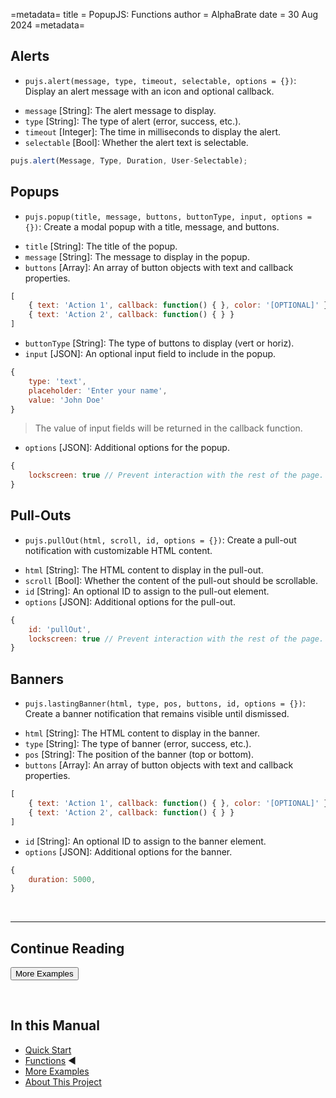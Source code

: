 =metadata=
title = PopupJS: Functions
author = AlphaBrate
date = 30 Aug 2024
=metadata=

## Alerts

* `pujs.alert(message, type, timeout, selectable, options = {})`: Display an alert message with an icon and optional callback.
+ `message` [String]: The alert message to display.
+ `type` [String]: The type of alert (error, success, etc.).
+ `timeout` [Integer]: The time in milliseconds to display the alert.
+ `selectable` [Bool]: Whether the alert text is selectable.

```javascript
pujs.alert(Message, Type, Duration, User-Selectable);
```

## Popups

* `pujs.popup(title, message, buttons, buttonType, input, options = {})`: Create a modal popup with a title, message, and buttons.
+ `title` [String]: The title of the popup.
+ `message` [String]: The message to display in the popup.
+ `buttons` [Array]: An array of button objects with text and callback properties.
  
```js
[
    { text: 'Action 1', callback: function() { }, color: '[OPTIONAL]' },
    { text: 'Action 2', callback: function() { } }
]
```

+ `buttonType` [String]: The type of buttons to display (vert or horiz).
+ `input` [JSON]: An optional input field to include in the popup.

```js
{
    type: 'text',
    placeholder: 'Enter your name',
    value: 'John Doe'
}
```

> The value of input fields will be returned in the callback function.

+ `options` [JSON]: Additional options for the popup.

```js
{
    lockscreen: true // Prevent interaction with the rest of the page. Can be set to false when your app already has a locked screen.
}
```

## Pull-Outs

* `pujs.pullOut(html, scroll, id, options = {})`: Create a pull-out notification with customizable HTML content.
+ `html` [String]: The HTML content to display in the pull-out.
+ `scroll` [Bool]: Whether the content of the pull-out should be scrollable.
+ `id` [String]: An optional ID to assign to the pull-out element.
+ `options` [JSON]: Additional options for the pull-out.

```js
{
    id: 'pullOut',
    lockscreen: true // Prevent interaction with the rest of the page. Can be set to false when your app already has a locked screen.
}
```

## Banners

* `pujs.lastingBanner(html, type, pos, buttons, id, options = {})`: Create a banner notification that remains visible until dismissed.
+ `html` [String]: The HTML content to display in the banner.
+ `type` [String]: The type of banner (error, success, etc.).
+ `pos` [String]: The position of the banner (top or bottom).
+ `buttons` [Array]: An array of button objects with text and callback properties.
  
```js
[
    { text: 'Action 1', callback: function() { }, color: '[OPTIONAL]' },
    { text: 'Action 2', callback: function() { } }
]
```

+ `id` [String]: An optional ID to assign to the banner element.
+ `options` [JSON]: Additional options for the banner.

```js
{
    duration: 5000,
}
```

<br>
<hr>

<h2 class="center">Continue Reading</h2>


<a href="?article=more-examples" class="center no-margin"><button>More Examples</button></a>

<br>

<div class="space-break dots" data-height="4"></div>

## In this Manual

- [Quick Start](?article=index)
- [Functions](?article=functions) ◀
- [More Examples](?article=more-examples)
- [About This Project](?article=project)